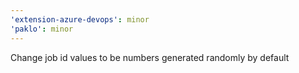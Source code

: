 ```yaml
---
'extension-azure-devops': minor
'paklo': minor
---
```


Change job id values to be numbers generated randomly by default
